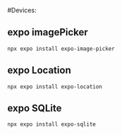 #Devices:

## expo imagePicker

```
npx expo install expo-image-picker
```

## expo Location

```
npx expo install expo-location
```

## expo SQLite

```
npx expo install expo-sqlite
```

